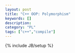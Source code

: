 ```yaml
--- 
layout: post 
title: "C++ OOP: Polymorphism" 
keywords: [] 
description: 
category: "PL"
tags: ["c++","compile"]
--- 
```

{% include JB/setup %}
